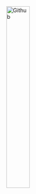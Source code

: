 <img width="35%" align="right" alt="Github" src="https://encrypted-tbn0.gstatic.com/images?q=tbn:ANd9GcT9vv1lJoqgw8HRgPs0z7En0orky5Ey5W3JUg&amp;usqp=CAU%22"/>
